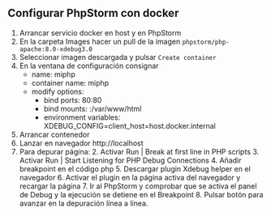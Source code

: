 ## Configurar PhpStorm con docker

1. Arrancar servicio docker en host y en PhpStorm
2. En la carpeta Images hacer un pull de la imagen ``phpstorm/php-apache:8.0-xdebug3.0``
3. Seleccionar imagen descargada y pulsar ``Create container``
4. En la ventana de configuración consignar
    * name: miphp
    * container name: miphp
    * modify options:
        * bind ports: 80:80
        * bind mounts: <carpeta-proyecto>:/var/www/html
        * environment variables: XDEBUG_CONFIG=client_host=host.docker.internal
5. Arrancar contenedor
6. Lanzar en navegador http://localhost
7. Para depurar página:
    2. Activar Run | Break at first line in PHP scripts
    3. Activar Run | Start Listening for PHP Debug Connections
    4. Añadir breakpoint en el código php
    5. Descargar plugin Xdebug helper en el navegador
    6. Activar el plugin en la página activa del navegador y recargar la página
    7. Ir al PhpStorm y comprobar que se activa el panel de Debug y la ejecución se detiene en el Breakpoint
    8. Pulsar botón para avanzar en la depuración línea a línea.